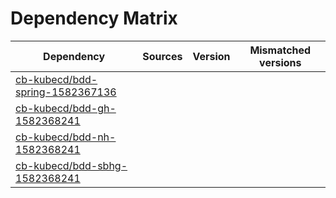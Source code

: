 # Dependency Matrix

Dependency | Sources | Version | Mismatched versions
---------- | ------- | ------- | -------------------
[cb-kubecd/bdd-spring-1582367136](https://github.com/cb-kubecd/bdd-spring-1582367136.git) |  | []() | 
[cb-kubecd/bdd-gh-1582368241](https://github.com/cb-kubecd/bdd-gh-1582368241.git) |  | []() | 
[cb-kubecd/bdd-nh-1582368241](https://github.com/cb-kubecd/bdd-nh-1582368241.git) |  | []() | 
[cb-kubecd/bdd-sbhg-1582368241](https://github.com/cb-kubecd/bdd-sbhg-1582368241.git) |  | []() | 
